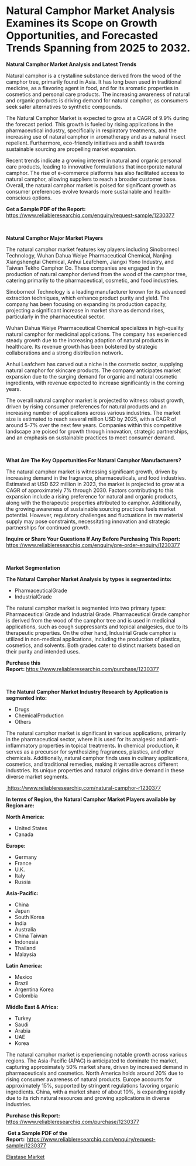 <p><h1>Natural Camphor Market Analysis Examines its Scope on Growth Opportunities, and Forecasted Trends Spanning from 2025 to 2032.</h1></p><p><strong>Natural Camphor Market Analysis and Latest Trends</strong></p>
<p><p>Natural camphor is a crystalline substance derived from the wood of the camphor tree, primarily found in Asia. It has long been used in traditional medicine, as a flavoring agent in food, and for its aromatic properties in cosmetics and personal care products. The increasing awareness of natural and organic products is driving demand for natural camphor, as consumers seek safer alternatives to synthetic compounds.</p><p>The Natural Camphor Market is expected to grow at a CAGR of 9.9% during the forecast period. This growth is fueled by rising applications in the pharmaceutical industry, specifically in respiratory treatments, and the increasing use of natural camphor in aromatherapy and as a natural insect repellent. Furthermore, eco-friendly initiatives and a shift towards sustainable sourcing are propelling market expansion.</p><p>Recent trends indicate a growing interest in natural and organic personal care products, leading to innovative formulations that incorporate natural camphor. The rise of e-commerce platforms has also facilitated access to natural camphor, allowing suppliers to reach a broader customer base. Overall, the natural camphor market is poised for significant growth as consumer preferences evolve towards more sustainable and health-conscious options.</p></p>
<p><strong>Get a Sample PDF of the Report:&nbsp;</strong> <a href="https://www.reliableresearchiq.com/enquiry/request-sample/1230377?utm_campaign=3519&utm_medium=2&utm_source=Github&utm_content=ia&utm_term=31032025&utm_id=natural-camphor">https://www.reliableresearchiq.com/enquiry/request-sample/1230377</a></p>
<p>&nbsp;</p>
<p><strong>Natural Camphor Major Market Players</strong></p>
<p><p>The natural camphor market features key players including Sinoborneol Technology, Wuhan Dahua Weiye Pharmaceutical Chemical, Nanjing Xiangshengtai Chemical, Anhui Leafchem, Jiangxi Yono Industry, and Taiwan Tekho Camphor Co. These companies are engaged in the production of natural camphor derived from the wood of the camphor tree, catering primarily to the pharmaceutical, cosmetic, and food industries.</p><p>Sinoborneol Technology is a leading manufacturer known for its advanced extraction techniques, which enhance product purity and yield. The company has been focusing on expanding its production capacity, projecting a significant increase in market share as demand rises, particularly in the pharmaceutical sector.</p><p>Wuhan Dahua Weiye Pharmaceutical Chemical specializes in high-quality natural camphor for medicinal applications. The company has experienced steady growth due to the increasing adoption of natural products in healthcare. Its revenue growth has been bolstered by strategic collaborations and a strong distribution network.</p><p>Anhui Leafchem has carved out a niche in the cosmetic sector, supplying natural camphor for skincare products. The company anticipates market expansion due to the surging demand for organic and natural cosmetic ingredients, with revenue expected to increase significantly in the coming years.</p><p>The overall natural camphor market is projected to witness robust growth, driven by rising consumer preferences for natural products and an increasing number of applications across various industries. The market size is estimated to reach several million USD by 2025, with a CAGR of around 5-7% over the next few years. Companies within this competitive landscape are poised for growth through innovation, strategic partnerships, and an emphasis on sustainable practices to meet consumer demand.</p></p>
<p>&nbsp;</p>
<p><strong>What Are The Key Opportunities For Natural Camphor Manufacturers?</strong></p>
<p><p>The natural camphor market is witnessing significant growth, driven by increasing demand in the fragrance, pharmaceuticals, and food industries. Estimated at USD 622 million in 2023, the market is projected to grow at a CAGR of approximately 7% through 2030. Factors contributing to this expansion include a rising preference for natural and organic products, along with the therapeutic properties attributed to camphor. Additionally, the growing awareness of sustainable sourcing practices fuels market potential. However, regulatory challenges and fluctuations in raw material supply may pose constraints, necessitating innovation and strategic partnerships for continued growth.</p></p>
<p><strong>Inquire or Share Your Questions If Any Before Purchasing This Report:</strong> <a href="https://www.reliableresearchiq.com/enquiry/pre-order-enquiry/1230377?utm_campaign=3519&utm_medium=2&utm_source=Github&utm_content=ia&utm_term=31032025&utm_id=natural-camphor">https://www.reliableresearchiq.com/enquiry/pre-order-enquiry/1230377</a></p>
<p>&nbsp;</p>
<p><strong>Market Segmentation</strong></p>
<p><strong>The Natural Camphor Market Analysis by types is segmented into:</strong></p>
<p><ul><li>PharmaceuticalGrade</li><li>IndustrialGrade</li></ul></p>
<p><p>The natural camphor market is segmented into two primary types: Pharmaceutical Grade and Industrial Grade. Pharmaceutical Grade camphor is derived from the wood of the camphor tree and is used in medicinal applications, such as cough suppressants and topical analgesics, due to its therapeutic properties. On the other hand, Industrial Grade camphor is utilized in non-medical applications, including the production of plastics, cosmetics, and solvents. Both grades cater to distinct markets based on their purity and intended uses.</p></p>
<p><strong>Purchase this Report:&nbsp;</strong><a href="https://www.reliableresearchiq.com/purchase/1230377?utm_campaign=3519&utm_medium=2&utm_source=Github&utm_content=ia&utm_term=31032025&utm_id=natural-camphor">https://www.reliableresearchiq.com/purchase/1230377</a></p>
<p>&nbsp;</p>
<p><strong>The Natural Camphor Market Industry Research by Application is segmented into:</strong></p>
<p><ul><li>Drugs</li><li>ChemicalProduction</li><li>Others</li></ul></p>
<p><p>The natural camphor market is significant in various applications, primarily in the pharmaceutical sector, where it is used for its analgesic and anti-inflammatory properties in topical treatments. In chemical production, it serves as a precursor for synthesizing fragrances, plastics, and other chemicals. Additionally, natural camphor finds uses in culinary applications, cosmetics, and traditional remedies, making it versatile across different industries. Its unique properties and natural origins drive demand in these diverse market segments.</p></p>
<p><a href="https://www.reliableresearchiq.com/natural-camphor-r1230377?utm_campaign=3519&utm_medium=2&utm_source=Github&utm_content=ia&utm_term=31032025&utm_id=natural-camphor">&nbsp;https://www.reliableresearchiq.com/natural-camphor-r1230377</a></p>
<p><strong>In terms of Region, the Natural Camphor Market Players available by Region are:</strong></p>
<p>
    <p> <strong> North America: </strong>
        <ul>
            <li>United States</li>
            <li>Canada</li>
        </ul>
        </p> 
    <p> <strong> Europe: </strong>
        <ul>
            <li>Germany</li>
            <li>France</li>
            <li>U.K.</li>
            <li>Italy</li>
            <li>Russia</li>
        </ul>
        </p> 
    <p> <strong> Asia-Pacific: </strong>
        <ul>
            <li>China</li>
            <li>Japan</li>
            <li>South Korea</li>
            <li>India</li>
            <li>Australia</li>
            <li>China Taiwan</li>
            <li>Indonesia</li>
            <li>Thailand</li>
            <li>Malaysia</li>
        </ul>
        </p> 
    <p> <strong> Latin America: </strong>
        <ul>
            <li>Mexico</li>
            <li>Brazil</li>
            <li>Argentina Korea</li>
            <li>Colombia</li>
        </ul>
        </p> 
    <p> <strong> Middle East & Africa: </strong>
        <ul>
            <li>Turkey</li>
            <li>Saudi</li>
            <li>Arabia</li>
            <li>UAE</li>
            <li>Korea</li>
        </ul>
    </p>
    </p>
<p><p>The natural camphor market is experiencing notable growth across various regions. The Asia-Pacific (APAC) is anticipated to dominate the market, capturing approximately 50% market share, driven by increased demand in pharmaceuticals and cosmetics. North America holds around 20% due to rising consumer awareness of natural products. Europe accounts for approximately 15%, supported by stringent regulations favoring organic ingredients. China, with a market share of about 10%, is expanding rapidly due to its rich natural resources and growing applications in diverse industries.</p></p>
<p><strong>Purchase this Report: </strong><a href="https://www.reliableresearchiq.com/purchase/1230377?utm_campaign=3519&utm_medium=2&utm_source=Github&utm_content=ia&utm_term=31032025&utm_id=natural-camphor">https://www.reliableresearchiq.com/purchase/1230377</a></p>
<p>&nbsp;<strong>Get a Sample PDF of the Report:&nbsp;&nbsp;</strong><a href="https://www.reliableresearchiq.com/enquiry/request-sample/1230377?utm_campaign=3519&utm_medium=2&utm_source=Github&utm_content=ia&utm_term=31032025&utm_id=natural-camphor">https://www.reliableresearchiq.com/enquiry/request-sample/1230377</a></p>
<p><strong></strong></p>
<p><p><a href="https://github.com/sanokdagada01/Market-Research-Report-List-1/blob/main/elastase-market.md?utm_campaign=3519&utm_medium=2&utm_source=Github&utm_content=ia&utm_term=31032025&utm_id=natural-camphor">Elastase Market</a></p></p>